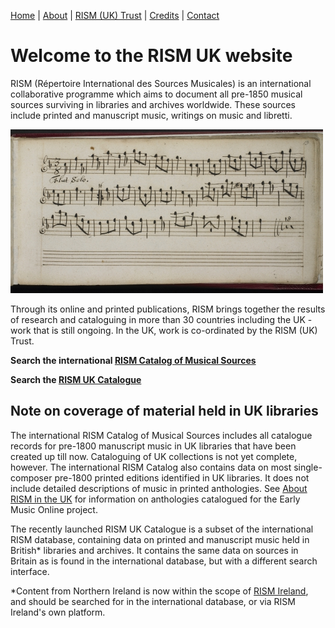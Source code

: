 [Home](/) | [About](/about) | [RISM (UK) Trust](/rism_uk_trust) | [Credits](/acknowledgements) | [Contact](/contact)  
  
# Welcome to the RISM UK website  

RISM (Répertoire International des Sources Musicales) is an international collaborative programme which aims to document all pre-1850 musical sources surviving in libraries and archives worldwide. These sources include printed and manuscript music, writings on music and libretti. 

![Tune from Thomas Britton's music book, 1697 (British Library Add MS 22098)](/BL_Add_MS_22098_small.jpg "Tune from Thomas Britton's music book, 1697 (British Library Add MS 22098)")  

Through its online and printed publications, RISM brings together the results of research and cataloguing in more than 30 countries including the UK - work that is still ongoing.  In the UK, work is co-ordinated by the RISM (UK) Trust.  

**Search the international [RISM Catalog of Musical Sources](https://rism.info/)**  

**Search the [RISM UK Catalogue](http://uk.rism-ch.org/catalog)**  

## Note on coverage of material held in UK libraries  

The international RISM Catalog of Musical Sources includes all catalogue records for pre-1800 manuscript music in UK libraries that have been created up till now. Cataloguing of UK collections is not yet complete, however. The international RISM Catalog also contains data on most single-composer pre-1800 printed editions identified in UK libraries. It does not include detailed descriptions of music in printed anthologies. See [About RISM in the UK](/about) for information on anthologies catalogued for the Early Music Online project.  

The recently launched RISM UK Catalogue is a subset of the international RISM database, containing data on printed and manuscript music held in British* libraries and archives. It contains the same data on sources in Britain as is found in the international database, but with a different search interface.

*Content from Northern Ireland is now within the scope of [RISM Ireland](http://www.rism-ie.org/), and should be searched for in the international database, or via RISM Ireland's own platform.  
